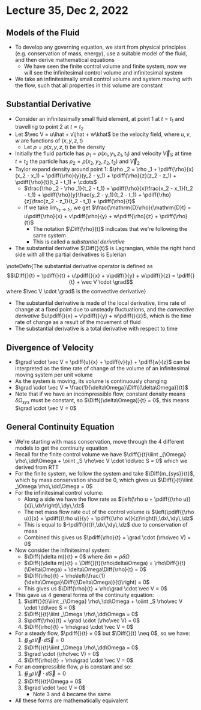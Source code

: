 # Lecture 35, Dec 2, 2022

## Models of the Fluid

* To develop any governing equation, we start from physical principles (e.g. conservation of mass, energy), use a suitable model of the fluid, and then derive mathematical equations
	* We have seen the finite control volume and finite system, now we will see the infinitesimal control volume and infinitesimal system
* We take an infinitesimally small control volume and system moving with the flow, such that all properties in this volume are constant

## Substantial Derivative

* Consider an infinitesimally small fluid element, at point 1 at $t = t_1$ and travelling to point 2 at $t = t_2$
* Let $\vec V = u\ihat + v\jhat + w\khat$ be the velocity field, where $u, v, w$ are functions of $(x, y, z, t)$
	* Let $\rho = \rho(x, y, z, t)$ be the density
* Initially the fluid particle has $\rho _1 = \rho(x_1, y_1, z_1, t_1)$ and velocity $\vec V_1$; at time $t = t_2$ the particle has $\rho _2 = \rho(x_2, y_2, z_2, t_2)$ and $\vec V_2$
* Taylor expand density around point 1: $\rho _2 = \rho _1 + \pdiff{\rho}{x}(x_2 - x_1) + \pdiff{\rho}{y}(y_2 - y_1) + \pdiff{\rho}{z}(z_2 - z_1) + \pdiff{\rho}{t}(t_2 - t_1) + \cdots$
	* $\frac{\rho _2 - \rho _1}{t_2 - t_1} = \pdiff{\rho}{x}\frac{x_2 - x_1}{t_2 - t_1} + \pdiff{\rho}{y}\frac{y_2 - y_1}{t_2 - t_1} + \pdiff{\rho}{z}\frac{z_2 - z_1}{t_2 - t_1} + \pdiff{\rho}{t}$
	* If we take $\lim _{t_2 \to t_1}$, we get $\frac{\mathrm{D}\rho}{\mathrm{D}t} = u\pdiff{\rho}{x} + v\pdiff{\rho}{y} + w\pdiff{\rho}{z} + \pdiff{\rho}{t}$
		* The notation $\Diff{\rho}{t}$ indicates that we're following the same system
		* This is called a *substantial derivative*
* The substantial derivative $\Diff{}{t}$ is Lagrangian, while the right hand side with all the partial derivatives is Eulerian

\noteDefn{The substantial derivative operator is defined as $$\Diff{}{t} = \pdiff{}{t} + u\pdiff{}{x} + v\pdiff{}{y} + w\pdiff{}{z} = \pdiff{}{t} + \vec V \cdot \grad$$ where $\vec V \cdot \grad$ is the convective derivative}

* The substantial derivative is made of the local derivative, time rate of change at a fixed point due to unsteady fluctuations, and the *convective derivative* $u\pdiff{}{x} + v\pdiff{}{y} + w\pdiff{}{z}$, which is the time rate of change as a result of the movement of fluid
* The substantial derivative is a total derivative with respect to time

## Divergence of Velocity

* $\grad \cdot \vec V = \pdiff{u}{x} + \pdiff{v}{y} + \pdiff{w}{z}$ can be interpreted as the time rate of change of the volume of an infinitesimal moving system per unit volume
* As the system is moving, its volume is continuously changing
* $\grad \cdot \vec V = \frac{1}{\delta\Omega}\Diff{(\delta\Omega)}{t}$
* Note that if we have an incompressible flow, constant density means $\delta\Omega _{sys}$ must be constant, so $\Diff{(\delta\Omega)}{t} = 0$, this means $\grad \cdot \vec V = 0$

## General Continuity Equation

* We're starting with mass conservation, move through the 4 different models to get the continuity equation
* Recall for the finite control volume we have $\diff{}{t}\iiint _{\Omega} \rho\,\dd\Omega + \oiint _S \rho\vec V \cdot \dd\vec S = 0$ which we derived from RTT
* For the finite system, we follow the system and take $\Diff{m_{sys}}{t}$, which by mass conservation should be 0, which gives us $\Diff{}{t}\iiint _\Omega \rho\,\dd\Omega = 0$
* For the infinitesimal control volume:
	* Along a side we have the flow rate as $\left(\rho u + \pdiff{(\rho u)}{x}\,\dx\right)\,\dy\,\dz$
	* The net mass flow rate out of the control volume is $\left(\pdiff{(\rho u)}{x} + \pdiff{(\rho u)}{y} + \pdiff{(\rho w)}{z}\right)\,\dx\,\dy\,\dz$
	* This is equal to $-\pdiff{}{t}\,\dx\,\dy\,\dz$ due to conservation of mass
	* Combined this gives us $\pdiff{\rho}{t} + \grad \cdot (\rho\vec V) = 0$
* Now consider the infinitesimal system:
	* $\Diff{(\delta m)}{t} = 0$ where $\delta m = \rho\delta\Omega$
	* $\Diff{(\delta m)}{t} = \Diff{}{t}(\rho\delta\Omega) = \rho\Diff{}{t}(\Delta\Omega) + \delta\Omega\Diff{\rho}{t} = 0$
	* $\Diff{\rho}{t} + \rho\left(\frac{1}{\delta\Omega}\Diff{(\Delta\Omega)}{t}\right) = 0$
	* This gives us $\Diff{\rho}{t} + \rho\grad \cdot \vec V = 0$
* This gave us 4 general forms of the continuity equation:
	1. $\diff{}{t}\iiint _{\Omega} \rho\,\dd\Omega + \oiint _S \rho\vec V \cdot \dd\vec S = 0$
	2. $\Diff{}{t}\iiint _\Omega \rho\,\dd\Omega = 0$
	3. $\pdiff{\rho}{t} + \grad \cdot (\rho\vec V) = 0$
	4. $\Diff{\rho}{t} + \rho\grad \cdot \vec V = 0$
* For a steady flow, $\pdiff{}{t} = 0$ but $\Diff{}{t} \neq 0$, so we have:
	1. $\oiint _S \rho\vec V \cdot \,\dd\vec S = 0$
	2. $\Diff{}{t}\iiint _\Omega \rho\,\dd\Omega = 0$
	3. $\grad \cdot (\rho\vec V) = 0$
	4. $\Diff{\rho}{t} + \rho\grad \cdot \vec V = 0$
* For an compressible flow, $\rho$ is constant and so:
	1. $\oiint _S \rho\vec V \cdot \dd\vec S = 0$
	2. $\Diff{}{t}\Omega = 0$
	3. $\grad \cdot \vec V = 0$
		* Note 3 and 4 became the same
* All these forms are mathematically equivalent

